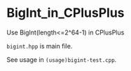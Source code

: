 # BigInt_in_CPlusPlus
Use BigInt(length&lt;=2^64-1) in CPlusPlus

`bigint.hpp` is main file.

See usage in `(usage)bigint-test.cpp`.
